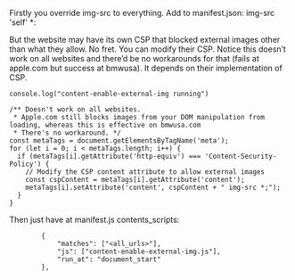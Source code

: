 
Firstly you override img-src to everything. Add to manifest.json: img-src 'self' *: 

But the website may have its own CSP that blocked external images other than what they allow. No fret. You can modify their CSP. Notice this doesn’t work on all websites and there’d be no workarounds for that (fails at apple.com but success at bmwusa). It depends on their implementation of CSP.
```
console.log("content-enable-external-img running")

/** Doesn't work on all websites. 
 * Apple.com still blocks images from your DOM manipulation from loading, whereas this is effective on bmwusa.com 
 * There's no workaround. */
const metaTags = document.getElementsByTagName('meta');
for (let i = 0; i < metaTags.length; i++) {
  if (metaTags[i].getAttribute('http-equiv') === 'Content-Security-Policy') {
    // Modify the CSP content attribute to allow external images
    const cspContent = metaTags[i].getAttribute('content');
    metaTags[i].setAttribute('content', cspContent + " img-src *;");
  }
}
```

Then just have at manifest.js contents_scripts:
```
        {
            "matches": ["<all_urls>"],
            "js": ["content-enable-external-img.js"],
            "run_at": "document_start"
        },
```